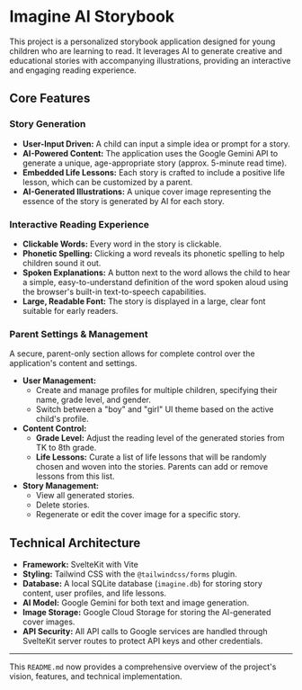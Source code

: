# Imagine AI Storybook

This project is a personalized storybook application designed for young children who are learning to read. It leverages AI to generate creative and educational stories with accompanying illustrations, providing an interactive and engaging reading experience.

## Core Features

### Story Generation
-   **User-Input Driven:** A child can input a simple idea or prompt for a story.
-   **AI-Powered Content:** The application uses the Google Gemini API to generate a unique, age-appropriate story (approx. 5-minute read time).
-   **Embedded Life Lessons:** Each story is crafted to include a positive life lesson, which can be customized by a parent.
-   **AI-Generated Illustrations:** A unique cover image representing the essence of the story is generated by AI for each story.

### Interactive Reading Experience
-   **Clickable Words:** Every word in the story is clickable.
-   **Phonetic Spelling:** Clicking a word reveals its phonetic spelling to help children sound it out.
-   **Spoken Explanations:** A button next to the word allows the child to hear a simple, easy-to-understand definition of the word spoken aloud using the browser's built-in text-to-speech capabilities.
-   **Large, Readable Font:** The story is displayed in a large, clear font suitable for early readers.

### Parent Settings & Management
A secure, parent-only section allows for complete control over the application's content and settings.
-   **User Management:**
    -   Create and manage profiles for multiple children, specifying their name, grade level, and gender.
    -   Switch between a "boy" and "girl" UI theme based on the active child's profile.
-   **Content Control:**
    -   **Grade Level:** Adjust the reading level of the generated stories from TK to 8th grade.
    -   **Life Lessons:** Curate a list of life lessons that will be randomly chosen and woven into the stories. Parents can add or remove lessons from this list.
-   **Story Management:**
    -   View all generated stories.
    -   Delete stories.
    -   Regenerate or edit the cover image for a specific story.

## Technical Architecture

-   **Framework:** SvelteKit with Vite
-   **Styling:** Tailwind CSS with the `@tailwindcss/forms` plugin.
-   **Database:** A local SQLite database (`imagine.db`) for storing story content, user profiles, and life lessons.
-   **AI Model:** Google Gemini for both text and image generation.
-   **Image Storage:** Google Cloud Storage for storing the AI-generated cover images.
-   **API Security:** All API calls to Google services are handled through SvelteKit server routes to protect API keys and other credentials.

---

This `README.md` now provides a comprehensive overview of the project's vision, features, and technical implementation.
